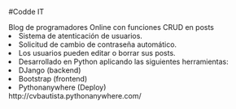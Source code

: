 #Codde IT
<div> Blog de programadores Online con funciones CRUD en posts
  <li> Sistema de atenticación de usuarios. </li>
  <li> Solicitud de cambio de contraseña automático. </li>
  <li> Los usuarios pueden editar o borrar sus posts. </li>
  <li> Desarrollado en Python aplicando las siguientes herramientas: </li>
    <li> DJango (backend) </li>
    <li> Bootstrap (frontend) </li>
    <li> Pythonanywhere (Deploy) </li>
http://cvbautista.pythonanywhere.com/
</div>
